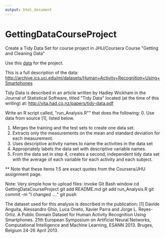 ```yaml
---
output: html_document
---
```

# GettingDataCourseProject

Create a Tidy Data Set for course project in JHU/Coursera Course "Getting and Cleaning Data" 

Use this <a href="https://d396qusza40orc.cloudfront.net/getdata%2Fprojectfiles%2FUCI%20HAR%20Dataset.zip">data</a> for the project.
   

This is a full description of the data:
http://archive.ics.uci.edu/ml/datasets/Human+Activity+Recognition+Using+Smartphones 

Tidy Data is described in an article written by Hadley Wickham in the Journal of Statistical Software, titled "Tidy Data" located (at the time of this writing) at: http://vita.had.co.nz/papers/tidy-data.pdf

Write an R script called, "run_Analysis.R"" that does the following:
0.    Use data from source [1], listed below.
1.    Merges the training and the test sets to create one data set.
2.    Extracts only the measurements on the mean and standard deviation for each measurement. 
3.    Uses descriptive activity names to name the activities in the data set
4.    Appropriately labels the data set with descriptive variable names. 
5.    From the data set in step 4, creates a second, independent tidy data
        set with the average of each variable for each activity and each subject.

** Note that these items 1:5 are exact quotes from the Coursera/JHU assignment page.

Note: Very simple how to upload files:
invoke Git Bash window
cd GettingDataCourseProject
git add README.md 
git add run_Analysis.R
git commit -m "I changed ...." 
git push

The dataset used for this analysis is described in the publication:
[1] Davide Anguita, Alessandro Ghio, Luca Oneto, Xavier Parra and Jorge L. Reyes-Ortiz. A Public Domain Dataset for Human Activity Recognition Using Smartphones. 21th European Symposium on Artificial Neural Networks, Computational Intelligence and Machine Learning, ESANN 2013. Bruges, Belgium 24-26 April 2013.

